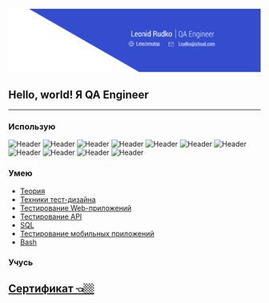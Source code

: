 [![Header](https://github.com/onlyomu/onlyomu/blob/main/assets/24.png)](https://www.t.me/omutop/)
## Hello, world! Я QA Engineer


---

### Использую
![Header](https://img.shields.io/badge/Jira-090909?style=for-the-badge&logo=Jira&logoColor=136be1)
![Header](https://img.shields.io/badge/Testrail-090909?style=for-the-badge&logo=testrail&logoColor=136be1)
![Header](https://img.shields.io/badge/YouTrack-090909?style=for-the-badge&logo=youtrack&logoColor=4aa73c)
![Header](https://img.shields.io/badge/DevTools-090909?style=for-the-badge&logo=googlechrome&logoColor=2674f2)
![Header](https://img.shields.io/badge/CharlesProxy-090909?style=for-the-badge&logo=charlesproxy&logoColor=8cc4d7)
![Header](https://img.shields.io/badge/Postman-090909?style=for-the-badge&logo=postman&logoColor=f76935)
![Header](https://img.shields.io/badge/Swagger-090909?style=for-the-badge&logo=swagger&logoColor=7ede2b)
![Header](https://img.shields.io/badge/Figma-090909?style=for-the-badge&logo=figma&logoColor=7d5fa6)
![Header](https://img.shields.io/badge/MySQL-090909?style=for-the-badge&logo=mysql&logoColor=00618a)
![Header](https://img.shields.io/badge/AndroidStudio-090909?style=for-the-badge&logo=androidstudio&logoColor=3ad07d)
![Header](https://img.shields.io/badge/Github-090909?style=for-the-badge&logo=github&logoColor=8cc4d7)

### Умею

- [Теория](https://github.com/onlyomu/Theory-of-Testing)
- [Техники тест-дизайна](https://github.com/onlyomu/Test-Design-Techniques)
- [Тестирование Web-приложений](https://github.com/onlyomu/Web-App-Testing)
- [Тестирование API](https://github.com/onlyomu/Testing-API-with-Postman)
- [SQL](https://github.com/onlyomu/Database-testing)
- [Тестирование мобильных приложений](https://github.com/onlyomu/Mobile-Application-Testing)
- [Bash](https://github.com/onlyomu/Bash)

### Учусь

[Сертификат 👈🏼](https://drive.google.com/file/d/1t39MtiZjgO6Sw3UBfWiOCGyQXryXiiMi/view?usp=share_link)
--

